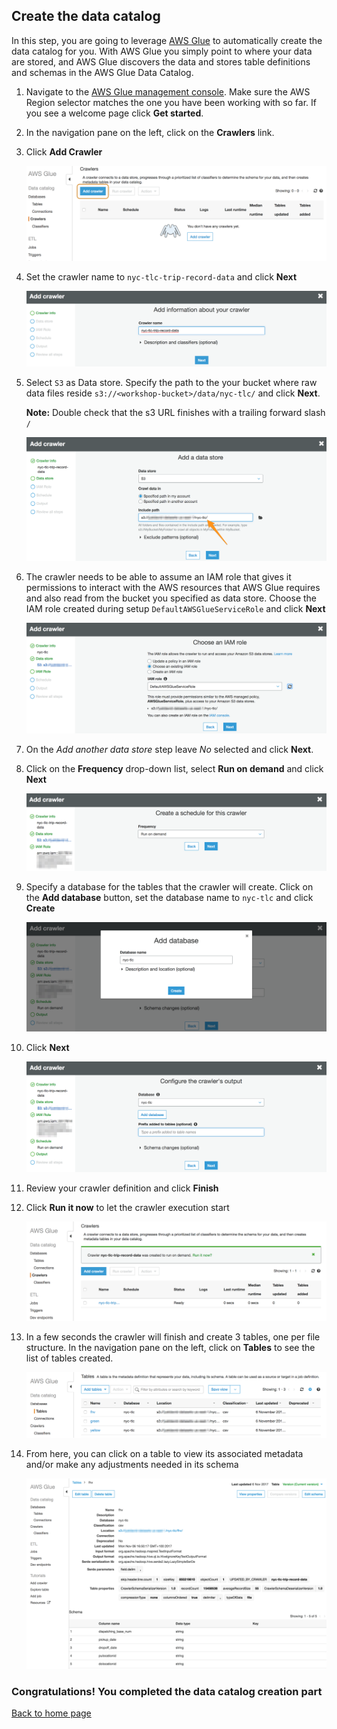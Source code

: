 ## Create the data catalog

In this step, you are going to leverage [AWS Glue](https://aws.amazon.com/glue/) to automatically create the data catalog for you. With AWS Glue you simply point to where your data are stored, and AWS Glue discovers the data and stores table definitions and schemas in the AWS Glue Data Catalog.

1. Navigate to the [AWS Glue management console](https://console.aws.amazon.com/glue/home). Make sure the AWS Region selector matches the one you have been working with so far. If you see a welcome page click **Get started**.

1. In the navigation pane on the left, click on the **Crawlers** link.

1. Click **Add Crawler**

	![Add Crawler](images/03-glue-add-crawler.png)
	
1. Set the crawler name to `nyc-tlc-trip-record-data` and click **Next**

	![Add Crawler](images/03a-glue-add-crawler.png)
	
1. Select `S3` as Data store. Specify the path to the your bucket where raw data files reside `s3://<workshop-bucket>/data/nyc-tlc/` and click **Next**. 

	**Note:** Double check that the s3 URL finishes with a trailing forward slash `/`

	![Add Crawler](images/03b-glue-add-crawler.png)
	
1. The crawler needs to be able to assume an IAM role that gives it permissions to interact with the AWS resources that AWS Glue requires and also read from the bucket you specified as data store. Choose the IAM role created during setup `DefaultAWSGlueServiceRole` and click **Next**

	![Add Crawler](images/03c-glue-add-crawler.png)
	
	
1. On the *Add another data store* step leave *No* selected and click **Next**.
		
1. Click on the **Frequency** drop-down list, select **Run on demand** and click **Next**

	![Add Crawler](images/03d-glue-add-crawler.png)
	
1. Specify a database for the tables that the crawler will create. Click on the **Add database** button, set the database name to `nyc-tlc` and click **Create**

	![Add Crawler](images/03e-glue-add-crawler.png)
	
1. Click **Next**

	![Add Crawler](images/03f-glue-add-crawler.png)

1. Review your crawler definition and click **Finish**

1. Click **Run it now** to let the crawler execution start

	![Add Crawler](images/03g-glue-add-crawler.png)

1. In a few seconds the crawler will finish and create 3 tables, one per file structure. In the navigation pane on the left, click on **Tables** to see the list of tables created.

	![Glue tables](images/04-glue-tables.png)

1. From here, you can click on a table to view its associated metadata and/or make any adjustments needed in its schema

	![Table details](images/05-glue-table-details.png)


### Congratulations! You completed the data catalog creation part

[Back to home page](README.md)

